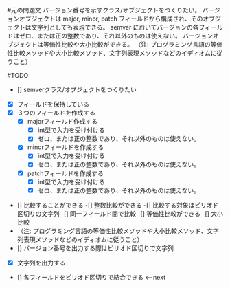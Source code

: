 #元の問題文
バージョン番号を示すクラス/オブジェクトをつくりたい。 バージョンオブジェクトは major, minor, patch フィールドから構成され、そのオブジェクトは文字列としても表現できる。 semver においてバージョンの各フィールドはゼロ、または正の整数であり、それ以外のものは使えない。 バージョンオブジェクトは等価性比較や大小比較ができる。 （注: プログラミング言語の等価性比較メソッドや大小比較メソッド、文字列表現メソッドなどのイディオムに従うこと）

#TODO
- [] semverクラス/オブジェクトをつくりたい
 - [x]  フィールドを保持している
   - [x] ３つのフィールドを作成する
     - [x] majorフィールド作成する
       - [x] int型で入力を受け付ける
       - [x] ゼロ、または正の整数であり、それ以外のものは使えない。
     - [x] minorフィールドを作成する
       - [x] int型で入力を受け付ける
       - [x] ゼロ、または正の整数であり、それ以外のものは使えない。
     - [x] patchフィールドを作成する
       - [x] int型で入力を受け付ける
       - [x] ゼロ、または正の整数であり、それ以外のものは使えない。
 - [] 比較することができる
  -[] 整数比較ができる
  -[] 比較する対象はピリオド区切りの文字列
  -[] 同一フィールド間で比較
  -[] 等価性比較ができる
  -[] 大小比較
  - （注: プログラミング言語の等価性比較メソッドや大小比較メソッド、文字列表現メソッドなどのイディオムに従うこと）
 - [] バージョン番号を出力する際はピリオド区切りで文字列
  - [x] 文字列を出力する
  - [] 各フィールドをピリオド区切りで結合できる <--next
